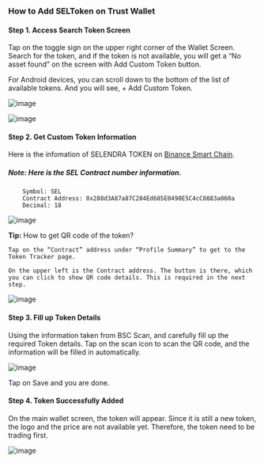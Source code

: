 ### How to Add SELToken on Trust Wallet

#### Step 1. Access Search Token Screen

Tap on the toggle sign on the upper right corner of the Wallet Screen. Search for the token, and if the token is not available, you will get a “No asset found” on the screen with Add Custom Token button.

For Android devices, you can scroll down to the bottom of the list of available tokens. And you will see, + Add Custom Token.

![image](https://user-images.githubusercontent.com/6874962/114968309-4684db00-9ea0-11eb-954f-04b9a6c87497.png)

![image](https://user-images.githubusercontent.com/6874962/114968324-4c7abc00-9ea0-11eb-9b85-d933cb5802bd.png)

#### Step 2. Get Custom Token Information
Here is the infomation of SELENDRA TOKEN on [Binance Smart Chain](https://bscscan.com/address/0x288d3A87a87C284Ed685E0490E5C4cC0883a060a).

##### Note: Here is the SEL Contract number information.

``` Token Name: SELENDRA TOKEN
    Symbol: SEL
    Contract Address: 0x288d3A87a87C284Ed685E0490E5C4cC0883a060a
    Decimal: 18
 ```

![image](https://user-images.githubusercontent.com/6874962/114968483-9e234680-9ea0-11eb-9b60-4ab7cf58d119.png)

**Tip:** How to get QR code of the token?

```
Tap on the “Contract” address under “Profile Summary” to get to the Token Tracker page. 

On the upper left is the Contract address. The button is there, which you can click to show QR code details. This is required in the next step.
```

![image](https://user-images.githubusercontent.com/6874962/114969666-0f63f900-9ea3-11eb-9cd7-6e2626133e42.png)

#### Step 3. Fill up Token Details

Using the information taken from BSC Scan, and carefully fill up the required Token details. Tap on the scan icon to scan the QR code, and the information will be filled in automatically.

![image](https://user-images.githubusercontent.com/6874962/114969672-15f27080-9ea3-11eb-80b7-23ed70f1566a.png)

Tap on Save and you are done.

#### Step 4. Token Successfully Added

On the main wallet screen, the token will appear. Since it is still a new token, the logo and the price are not available yet. Therefore, the token need to be trading first.

![image](https://user-images.githubusercontent.com/6874962/114969918-8f8a5e80-9ea3-11eb-91e3-a71c4a937f6c.png)

